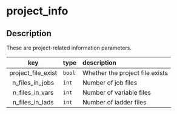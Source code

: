 ﻿# project_info

## Description

These are project-related information parameters.

|key|type|description|
|:---:|:---|:---|
|project_file_exist|`bool`|Whether the project file exists|
|n_files_in_jobs|`int`|Number of job files|
|n_files_in_vars|`int`|Number of variable files|
|n_files_in_lads|`int`|Number of ladder files|

